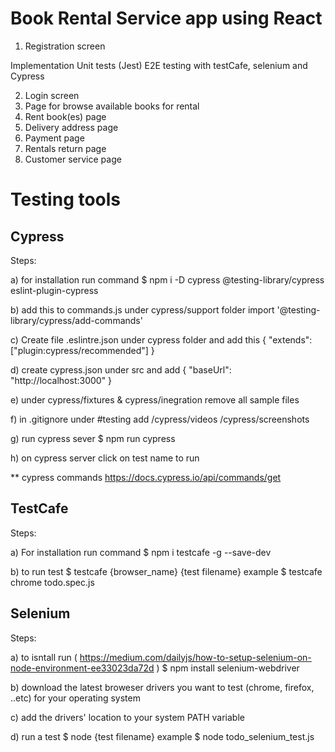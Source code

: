 # Book Rental Service app using React

1. Registration screen

Implementation
Unit tests (Jest)
E2E testing with testCafe, selenium and Cypress

2. Login screen
3. Page for browse available books for rental
4. Rent book(es) page
5. Delivery address page
6. Payment page
7. Rentals return page
8. Customer service page

# Testing tools

## Cypress

Steps:

a) for installation run command
$ npm i -D cypress @testing-library/cypress eslint-plugin-cypress

b) add this to commands.js under cypress/support folder
import '@testing-library/cypress/add-commands'

c) Create file .eslintre.json under cypress folder and add this
{
    "extends": ["plugin:cypress/recommended"]
}

d) create cypress.json under src and add
{
    "baseUrl": "http://localhost:3000"
}

e) under cypress/fixtures & cypress/inegration remove all sample files

f) in .gitignore under #testing add
/cypress/videos
/cypress/screenshots

g) run cypress sever
$ npm run cypress

h) on cypress server click on test name to run

** cypress commands
https://docs.cypress.io/api/commands/get

## TestCafe

Steps:

a) For installation run command
$ npm i testcafe -g --save-dev

b) to run test 
$ testcafe {browser_name} {test filename}
example
$ testcafe chrome todo.spec.js

## Selenium

Steps:

a) to isntall run ( https://medium.com/dailyjs/how-to-setup-selenium-on-node-environment-ee33023da72d )
$ npm install selenium-webdriver

b) download the latest broweser drivers you want to test (chrome, firefox, ..etc) for your operating system

c) add the drivers' location to your system PATH variable 

d) run a test 
$ node {test filename}
example
$ node todo_selenium_test.js
